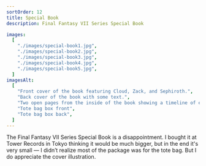 ```yaml
---
sortOrder: 12
title: Special Book
description: Final Fantasy VII Series Special Book

images:
  [
    "./images/special-book1.jpg",
    "./images/special-book2.jpg",
    "./images/special-book3.jpg",
    "./images/special-book4.jpg",
    "./images/special-book5.jpg",
  ]
imagesAlt:
  [
    "Front cover of the book featuring Cloud, Zack, and Sephiroth.",
    "Back cover of the book with some text.",
    "Two open pages from the inside of the book showing a timeline of every game.",
    "Tote bag box front",
    "Tote bag box back",
  ]
---
```


The Final Fantasy VII Series Special Book is a disappointment. I bought it at Tower Records in Tokyo thinking it would be much bigger, but in the end it's very small — I didn’t realize most of the package was for the tote bag. But I do appreciate the cover illustration.
